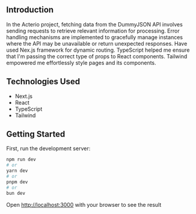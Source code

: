 ## Introduction
In the Acterio project, fetching data from the DummyJSON API involves sending requests to retrieve relevant information for processing. Error handling mechanisms are implemented to gracefully manage instances where the API may be unavailable or return unexpected responses.
Have used Nex.js framework for dynamic routing.
TypeScript helped me ensure that I'm passing the correct type of props to React components.
Tailwind empowered me effortlessly style pages and its components.

## Technologies Used
- Next.js
- React 
- TypeScript 
- Tailwind


## Getting Started
First, run the development server:

```bash
npm run dev
# or
yarn dev
# or
pnpm dev
# or
bun dev
```

Open [http://localhost:3000](http://localhost:3000) with your browser to see the result

